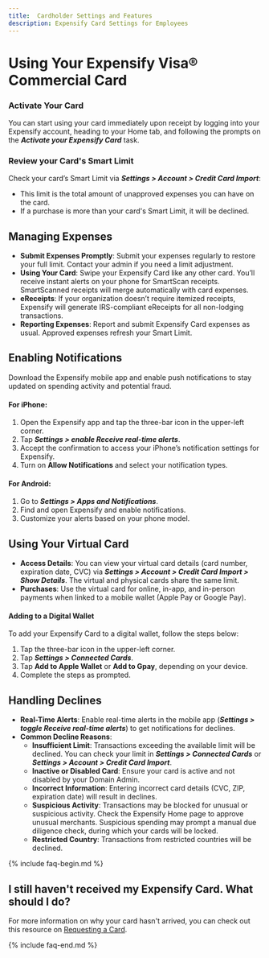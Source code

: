 ```yaml
---
title:  Cardholder Settings and Features
description: Expensify Card Settings for Employees
---
```


# Using Your Expensify Visa® Commercial Card

### Activate Your Card
You can start using your card immediately upon receipt by logging into your Expensify account, heading to your Home tab, and following the prompts on the _**Activate your Expensify Card**_ task. 

### Review your Card's Smart Limit
Check your card’s Smart Limit via  _**Settings > Account > Credit Card Import**_: 
- This limit is the total amount of unapproved expenses you can have on the card.
- If a purchase is more than your card's Smart Limit, it will be declined. 

## Managing Expenses
- **Submit Expenses Promptly**: Submit your expenses regularly to restore your full limit. Contact your admin if you need a limit adjustment.
- **Using Your Card**: Swipe your Expensify Card like any other card. You’ll receive instant alerts on your phone for SmartScan receipts. SmartScanned receipts will merge automatically with card expenses.
- **eReceipts**: If your organization doesn’t require itemized receipts, Expensify will generate IRS-compliant eReceipts for all non-lodging transactions.
- **Reporting Expenses**: Report and submit Expensify Card expenses as usual. Approved expenses refresh your Smart Limit.

## Enabling Notifications
Download the Expensify mobile app and enable push notifications to stay updated on spending activity and potential fraud.

#### For iPhone:
1. Open the Expensify app and tap the three-bar icon in the upper-left corner.
2. Tap _**Settings > enable Receive real-time alerts**_.
3. Accept the confirmation to access your iPhone’s notification settings for Expensify.
4. Turn on **Allow Notifications** and select your notification types.

#### For Android:
1. Go to _**Settings > Apps and Notifications**_.
2. Find and open Expensify and enable notifications.
3. Customize your alerts based on your phone model.

## Using Your Virtual Card
- **Access Details**: You can view your virtual card details (card number, expiration date, CVC) via _**Settings > Account > Credit Card Import > Show Details**_. The virtual and physical cards share the same limit.
- **Purchases**: Use the virtual card for online, in-app, and in-person payments when linked to a mobile wallet (Apple Pay or Google Pay).

#### Adding to a Digital Wallet
To add your Expensify Card to a digital wallet, follow the steps below:
  1. Tap the three-bar icon in the upper-left corner.
  2. Tap _**Settings > Connected Cards**_.
  3. Tap **Add to Apple Wallet** or **Add to Gpay**, depending on your device.
  4. Complete the steps as prompted.

## Handling Declines
- **Real-Time Alerts**: Enable real-time alerts in the mobile app (_**Settings > toggle Receive real-time alerts**_) to get notifications for declines.
- **Common Decline Reasons**:
  - **Insufficient Limit**: Transactions exceeding the available limit will be declined. You can check your limit in _**Settings > Connected Cards**_ or _**Settings > Account > Credit Card Import**_.
  - **Inactive or Disabled Card**: Ensure your card is active and not disabled by your Domain Admin.
  - **Incorrect Information**: Entering incorrect card details (CVC, ZIP, expiration date) will result in declines.
  - **Suspicious Activity**: Transactions may be blocked for unusual or suspicious activity. Check the Expensify Home page to approve unusual merchants. Suspicious spending may prompt a manual due diligence check, during which your cards will be locked.
  - **Restricted Country**: Transactions from restricted countries will be declined.

{% include faq-begin.md %}

## I still haven't received my Expensify Card. What should I do? 
For more information on why your card hasn't arrived, you can check out this resource on [Requesting a Card](https://help.expensify.com/articles/expensify-classic/expensify-card/Request-the-Card#what-if-i-havent-received-my-card-after-multiple-weeks).

{% include faq-end.md %}
